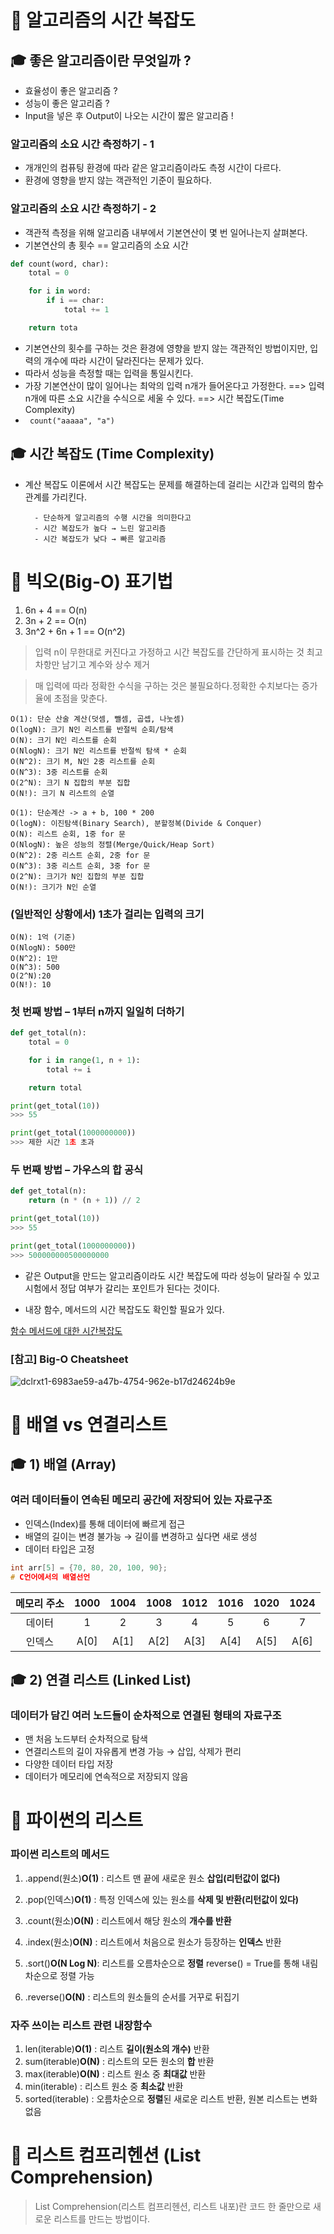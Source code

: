 # 📌 알고리즘의 시간 복잡도

## 🎓 좋은 알고리즘이란 무엇일까 ?
- 효율성이 좋은 알고리즘 ?
- 성능이 좋은 알고리즘 ?
-  Input을 넣은 후 Output이 나오는 시간이 짧은 알고리즘 !


### 알고리즘의 소요 시간 측정하기 - 1
- 개개인의 컴퓨팅 환경에 따라 같은 알고리즘이라도 측정 시간이 다르다.
- 환경에 영향을 받지 않는 객관적인 기준이 필요하다.

### 알고리즘의 소요 시간 측정하기 - 2
- 객관적 측정을 위해 알고리즘 내부에서 기본연산이 몇 번 일어나는지 살펴본다. 
- 기본연산의 총 횟수 == 알고리즘의 소요 시간

``` python
def count(word, char):
    total = 0

    for i in word:
        if i == char:
            total += 1

    return tota
```

- 기본연산의 횟수를 구하는 것은 환경에 영향을 받지 않는 객관적인 방법이지만, 입력의 개수에 따라 시간이 달라진다는 문제가 있다.
- 따라서 성능을 측정할 때는 입력을 통일시킨다.
- 가장 기본연산이 많이 일어나는 최악의 입력 n개가 들어온다고 가정한다. ==> 입력 n개에 따른 소요 시간을 수식으로 세울 수 있다. ==> 시간 복잡도(Time Complexity)
- ``` count("aaaaa", "a")```


## 🎓 시간 복잡도 (Time Complexity)
- 계산 복잡도 이론에서 시간 복잡도는 문제를 해결하는데 걸리는 시간과 입력의 함수 관계를 가리킨다.

        - 단순하게 알고리즘의 수행 시간을 의미한다고
        - 시간 복잡도가 높다 → 느린 알고리즘
        - 시간 복잡도가 낮다 → 빠른 알고리즘

# 📌 빅오(Big-O) 표기법

1. 6n + 4 == O(n)
2. 3n + 2 == O(n)
3. 3n^2 + 6n + 1 == O(n^2)

> 입력 n이 무한대로 커진다고 가정하고 시간 복잡도를 간단하게 표시하는 것 최고차항만 남기고 계수와 상수 제거

> 매 입력에 따라 정확한 수식을 구하는 것은 불필요하다.정확한 수치보다는 증가율에 초점을 맞춘다.

```
O(1): 단순 산술 계산(덧셈, 뺄셈, 곱셉, 나눗셈)
O(logN): 크기 N인 리스트를 반절씩 순회/탐색
O(N): 크기 N인 리스트를 순회
O(NlogN): 크기 N인 리스트를 반절씩 탐색 * 순회
O(N^2): 크기 M, N인 2중 리스트를 순회
O(N^3): 3중 리스트를 순회
O(2^N): 크기 N 집합의 부분 집합
O(N!): 크기 N 리스트의 순열
```

``` 
O(1): 단순계산 -> a + b, 100 * 200
O(logN): 이진탐색(Binary Search), 분할정복(Divide & Conquer)
O(N): 리스트 순회, 1중 for 문
O(NlogN): 높은 성능의 정렬(Merge/Quick/Heap Sort)
O(N^2): 2중 리스트 순회, 2중 for 문
O(N^3): 3중 리스트 순회, 3중 for 문
O(2^N): 크기가 N인 집합의 부분 집합
O(N!): 크기가 N인 순열
```

### (일반적인 상황에서) 1초가 걸리는 입력의 크기

```
O(N): 1억 (기준)
O(NlogN): 500만
O(N^2): 1만
O(N^3): 500
O(2^N):20
O(N!): 10
```

### 첫 번째 방법 – 1부터 n까지 일일히 더하기

```python
def get_total(n):
    total = 0

    for i in range(1, n + 1):
        total += i

    return total

print(get_total(10))
>>> 55

print(get_total(1000000000))
>>> 제한 시간 1초 초과
```

### 두 번째 방법 – 가우스의 합 공식

``` python
def get_total(n):
    return (n * (n + 1)) // 2

print(get_total(10))
>>> 55

print(get_total(1000000000))
>>> 500000000500000000
```

- 같은 Output을 만드는 알고리즘이라도 시간 복잡도에 따라 성능이 달라질 수 있고 시험에서 정답 여부가 갈리는 포인트가 된다는 것이다.

- 내장 함수, 메서드의 시간 복잡도도 확인할 필요가 있다.



[함수 메서드에 대한 시간복잡도](https://wiki.python.org/moin/TimeComplexity)



### [참고] Big-O Cheatsheet

![dclrxt1-6983ae59-a47b-4754-962e-b17d24624b9e](시간복잡도_빅오.assets/dclrxt1-6983ae59-a47b-4754-962e-b17d24624b9e.png)


# 📌 배열 vs 연결리스트

## 🎓 1) 배열 (Array)
### 여러 데이터들이 연속된 메모리 공간에 저장되어 있는 자료구조

- 인덱스(Index)를 통해 데이터에 빠르게 접근
- 배열의 길이는 변경 불가능 → 길이를 변경하고 싶다면 새로 생성
- 데이터 타입은 고정

``` c
int arr[5] = {70, 80, 20, 100, 90};
# C언어에서의 배열선언
```

| 메모리 주소 | 1000 | 1004 | 1008 | 1012 | 1016 | 1020 | 1024 |
| :---------: | :--: | :--: | :--: | :--: | :--: | :--: | :--: |
|   데이터    |  1   |  2   |  3   |  4   |  5   |  6   |  7   |
|   인덱스    | A[0] | A[1] | A[2] | A[3] | A[4] | A[5] | A[6] |



## 🎓 2) 연결 리스트 (Linked List)

### 데이터가 담긴 여러 노드들이 순차적으로 연결된 형태의 자료구조

- 맨 처음 노드부터 순차적으로 탐색
- 연결리스트의 길이 자유롭게 변경 가능 → 삽입, 삭제가 편리
- 다양한 데이터 타입 저장
- 데이터가 메모리에 연속적으로 저장되지 않음



# 📌 파이썬의 리스트

### 파이썬 리스트의 메서드

1. .append(원소)**O(1)** : 리스트 맨 끝에 새로운 원소 **삽입(리턴값이 없다)**
2. .pop(인덱스)**O(1)** : 특정 인덱스에 있는 원소를 **삭제 및 반환(리턴값이 있다)**
3. .count(원소)**O(N)** : 리스트에서 해당 원소의 **개수를 반환**
4. .index(원소)**O(N)** : 리스트에서 처음으로 원소가 등장하는 **인덱스** 반환
5. .sort()**O(N Log N)**: 리스트를 오름차순으로 **정렬** reverse() = True를 통해 내림차순으로 정렬 가능

6. .reverse()**O(N)** : 리스트의 원소들의 순서를 거꾸로 뒤집기



### 자주 쓰이는 리스트 관련 내장함수

1. len(iterable)**O(1)** : 리스트 **길이(원소의 개수)** 반환
2. sum(iterable)**O(N)** : 리스트의 모든 원소의 **합** 반환
3. max(iterable)**O(N)** : 리스트 원소 중 **최대값** 반환
4. min(iterable) : 리스트 원소 중 **최소값** 반환
5. sorted(iterable) : 오름차순으로 **정렬**된 새로운 리스트 반환, 원본 리스트는 변화 없음



# 📌 리스트 컴프리헨션 (List  Comprehension)

> List Comprehension(리스트 컴프리헨션, 리스트 내포)란 코드 한 줄만으로 새로운 리스트를 만드는 방법이다.

